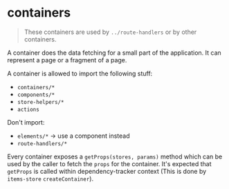 # containers

> These containers are used by `../route-handlers` or by other containers.

A container does the data fetching for a small part of the application. It can represent a page or a fragment of a page.

A container is allowed to import the following stuff:
* `containers/*`
* `components/*`
* `store-helpers/*`
* `actions`

Don't import:
* `elements/*` -> use a component instead
* `route-handlers/*`

Every container exposes a `getProps(stores, params)` method which can be used by the caller to fetch the `props` for the container. It's expected that `getProps` is called within dependency-tracker context (This is done by `items-store` `createContainer`).
